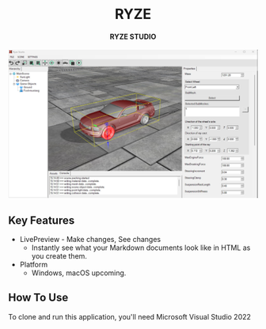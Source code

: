 
<h1 align="center">
  <br>
  <a href="(https://github.com/yuriy3122/Ryze-Studio/blob/main/RYZE%20Studio.jpg)"></a>
  <br>
  RYZE
  <br>
</h1>

<h4 align="center">RYZE STUDIO</h4>

![screenshot](https://github.com/yuriy3122/Ryze-Studio/blob/main/RYZE%20Studio.jpg)

## Key Features

* LivePreview - Make changes, See changes
  - Instantly see what your Markdown documents look like in HTML as you create them.
* Platform
  - Windows, macOS upcoming.

## How To Use

To clone and run this application, you'll need Microsoft Visual Studio 2022


